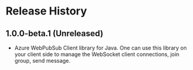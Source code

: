 # Release History

## 1.0.0-beta.1 (Unreleased)

- Azure WebPubSub Client library for Java. One can use this library on your client side to manage the WebSocket client connections, join group, send message.
